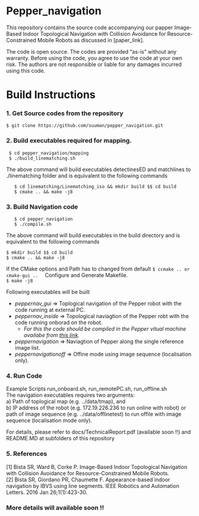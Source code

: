 # Pepper_navigation

This repository contains the source code accompanying our papper Image-Based Indoor Topological Navigation with Collision Avoidance for Resource-Constrained Mobile Robots as
discussed in [paper_link].

The code is open source. The codes are provided “as-is” without any warranty. Before using the code, you agree to use the code at
your own risk. The authors are not responsible or liable for any damages incurred using this code.


# Build Instructions

### 1. Get Source codes from the repository 
   ```
   $ git clone https://github.com/suuman/pepper_navigation.git
   ```
	
### 2. Build executables required for mapping.
 ```
  $ cd pepper_navigation/mapping  
  $ ./build_linematching.sh
  ```

  The above command will build executables detectinesED and matchlines to ./linematching folder and is equivalent to the following commands
```	
   $ cd linematching/Linematching_iso && mkdir build $$ cd build  
   $ cmake .. && make -j8  
   ```
	
### 3. Build Navigation code
```
   $ cd pepper_navigation 
   $ ./compile.sh
   ```

   The above command will build executables in the build directory and is equivalent to the following commands  
   ```
   $ mkdir build $$ cd build  
   $ cmake .. && make -j8
   ```
	
   If the CMake options and Path has to changed from default 
        ```
	$ ccmake .. or cmake-gui ..  
	```
  Configure and Generate Makefile.  
	```
    $ make -j8
     ```
  
  Following executables will be built  
 
* *peppernav_gui* => Toplogical navigation of the Pepper robot with the code running at external PC.
* *peppernav_inside* => Topological naviagtion of the Pepper robt with the code running onborad on the robot. 
	* *For this the code should be compiled in the Pepper vitual machine availabe from [this link]( https://bitbucket.org/pepper_qut/virtual-machine.git).*  
* *peppernavigation* => Naviagtion of Pepper along the single reference image list. 
* *peppernavigationoff* => Offine mode using image sequence (localisation only).

### 4. Run Code 
Example Scripts run_onboard.sh, run_remotePC.sh, run_offline.sh    
The navigation executables requires two arguments:  
a) Path of toplogical map (e.g. ../data/tmap), and   
b) IP address of the robot (e.g. 172.19.226.236 to run online with robot) or path of image sequence (e.g. ../data/offlinetest) to run offile with image sequence (localisation mode only). 


For details, please refer to docs/TechnicalReport.pdf (available soon !!) and README.MD at subfolders of this repository

### 5. References
[1] Bista SR, Ward B, Corke P. Image-Based Indoor Topological Navigation with Collision Avoidance for Resource-Constrained Mobile Robots.   
[2] Bista SR, Giordano PR, Chaumette F. Appearance-based indoor navigation by IBVS using line segments. IEEE Robotics and Automation Letters. 2016 Jan 26;1(1):423-30.

### More details will available soon !!


